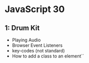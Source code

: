 # JavaScript 30

## 1: Drum Kit
* Playing Audio
* Browser Event Listeners
* key-codes (not standard)
* How to add a class to an element``
